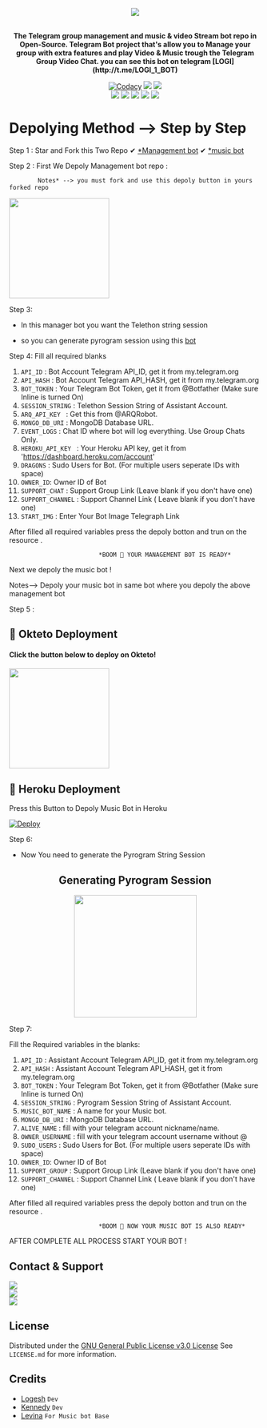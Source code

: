 <p align="center"><a href="https://t.me/logi_1_robot"><img src="https://te.legra.ph/file/ec2474aa36703600089bc.jpg"></a></p>
<p align="center">
    <br><b>The Telegram group management and music & video Stream bot repo in Open-Source. Telegram Bot project that's allow you to Manage your group with extra features and  play Video & Music trough the Telegram Group Video Chat. you can see this bot on telegram [LOGI](http://t.me/LOGI_1_BOT) </b><br>
</p>
<p align="center">
    <a href="https://app.codacy.com/gh/LOGI-TECH/LOGI-BOT/dashboard"> <img src="https://img.shields.io/codacy/grade/a723cb464d5a4d25be3152b5d71de82d?color=red&logo=codacy&style=flat-square" alt="Codacy" /></a>
    <a href="https://www.python.org/" alt="made-with-python"> <img src="https://img.shields.io/badge/Made%20with-Python-black.svg?style=flat-square&logo=python&logoColor=blue&color=red" /></a>
    <a href="https://github.com/LOGI-TECH/LOGI-BOT/graphs/commit-activity" alt="Maintenance"> <img src="https://img.shields.io/badge/Maintained%3F-yes-red.svg?style=flat-square" /></a><br>
    <a href="https://github.com/LOGI-TECH/LOGI-BOT"> <img src="https://img.shields.io/github/repo-size/LOGI-TECH/LOGI-BOT?color=red&logo=github&logoColor=blue&style=flat-square" /></a>
    <a href="https://github.com/LOGI-TECH/LOGI-BOT/commits/main"> <img src="https://img.shields.io/github/last-commit/LOGI-TECH/LOGI-BOT?color=red&logo=github&logoColor=blue&style=flat-square" /></a>
    <a href="https://github.com/LOGI-TECH/LOGI-BOT/issues"> <img src="https://img.shields.io/github/issues/LOGI-TECH/LOGI-BOT?color=red&logo=github&logoColor=blue&style=flat-square" /></a>
    <a href="https://github.com/LOGI-TECH/LOGI-BOT/network/members"> <img src="https://img.shields.io/github/forks/LOGI-TECH/LOGI-BOT?color=red&logo=github&logoColor=blue&style=flat-square" /></a>
    <a href="https://github.com/LOGI-TECH/LOGI-BOT/network/members"> <img src="https://img.shields.io/github/stars/LOGI-TECH/LOGI-BOT?color=red&logo=github&logoColor=blue&style=flat-square" /></a>
</p>

</details>

# Depolying Method --> Step by Step

Step 1 :
                  Star and Fork this Two Repo
                 ✔ [*Management bot](https://github.com/NITISHSHARMA143123/Cocktail-Mang-Music)
                  ✔ [*music bot](https://github.com/NITISHSHARMA143123/Cocktail-Mang-Music)
                  
Step 2 :
            First We Depoly Management bot repo : 
            
            Notes* --> you must fork and use this depoly button in yours forked repo

      
<p><a href="https://heroku.com/deploy"><img src="https://img.shields.io/badge/Deploy%20To%20Heroku-blueviolet?style=for-the-badge&logo=heroku" width="200""/></a>
  </p>
 Step 3:
  
   - In this manager bot you want the Telethon string session
   
  - so you can generate pyrogram session using this [bot](https://t.me/lg_stringsessionbot)
  
  Step 4:
   Fill all required blanks 
  
  
1. `API_ID` : Bot Account Telegram API_ID, get it from my.telegram.org
2. `API_HASH` : Bot Account Telegram API_HASH, get it from my.telegram.org
3. `BOT_TOKEN` : Your Telegram Bot Token, get it from @Botfather (Make sure Inline is turned On)
4. `SESSION_STRING` : Telethon Session String of Assistant Account.
5. `ARQ_API_KEY ` : Get this from @ARQRobot.
6. `MONGO_DB_URI` : MongoDB Database URL.
7. `EVENT_LOGS` : Chat ID where bot will log everything. Use Group Chats Only.
8. `HEROKU_API_KEY ` : Your Heroku API key, get it from 'https://dashboard.heroku.com/account'
9. `DRAGONS` : Sudo Users for Bot. (For multiple users seperate IDs with space)
10. `OWNER_ID`: Owner ID of Bot
11. `SUPPORT_CHAT` : Support Group Link (Leave blank if you don't have one)
12. `SUPPORT_CHANNEL` : Support Channel Link ( Leave blank if you don't have one)
13. `START_IMG` : Enter Your Bot Image Telegraph Link
  
 After filled all required variables press the depoly botton and trun on the resource .
  
                             *BOOM 🎉 YOUR MANAGEMENT BOT IS READY*
  
 Next we depoly the music bot !
  
  Notes--> Depoly your music bot in same bot where you depoly the above management bot
  
 Step 5 :
    
 ## 🚀 Okteto Deployment

<h4>Click the button below to deploy  on Okteto!</h4>
<a href="https://cloud.okteto.com/deploy?repository=https://github.com/LOGI-TECH/MUSIC"><img src="https://img.shields.io/badge/Deploy%20To%20Okteto-informational?style=for-the-badge&logo=Okteto" width="200""/></a>

  ## 🚀 Heroku Deployment
        
 Press this Button to Depoly Music Bot in Heroku
  
 
   [![Deploy](https://www.herokucdn.com/deploy/button.svg)](https://heroku.com/deploy?template=https://github.com/NITISHSHARMA143123/Cocktail-Mang-Music)
  
  Step 6:
  
  - Now You need to generate the Pyrogram String Session 
  <h2 align="center">
   Generating Pyrogram Session
</h2>

<p align="center">
<a href="https://t.me/lg_stringsessionbot"><img src="https://img.shields.io/badge/Generate%20On%20Repl-blueviolet?style=for-the-badge&logo=appveyor" width="245""/></a>
 </p>  
 
 Step 7:
 
 Fill the Required variables in the blanks:
 1. `API_ID` : Assistant Account Telegram API_ID, get it from my.telegram.org
2. `API_HASH` : Assistant Account Telegram API_HASH, get it from my.telegram.org
3. `BOT_TOKEN` : Your Telegram Bot Token, get it from @Botfather (Make sure Inline is turned On)
4. `SESSION_STRING` : Pyrogram Session String of Assistant Account.
5. `MUSIC_BOT_NAME` : A name for your Music bot.
6. `MONGO_DB_URI` : MongoDB Database URL.
7. `ALIVE_NAME` : fill with your telegram account nickname/name.
8. `OWNER_USERNAME` : fill with your telegram account username without @
9. `SUDO_USERS` : Sudo Users for Bot. (For multiple users seperate IDs with space)
10. `OWNER_ID`: Owner ID of Bot
11. `SUPPORT_GROUP` : Support Group Link (Leave blank if you don't have one)
12. `SUPPORT_CHANNEL` : Support Channel Link ( Leave blank if you don't have one)

After filled all required variables press the depoly botton and trun on the resource .

                             *BOOM 🎉 NOW YOUR MUSIC BOT IS ALSO READY*
  
  
  AFTER COMPLETE ALL PROCESS START YOUR BOT !

## Contact & Support

<a href="https://t.me/telegram"><img src="https://img.shields.io/badge/Join-Group%20Support-blue.svg?style=for-the-badge&logo=Telegram"></a><br>
<a href="https://t.me/logi_channel"><img src="https://img.shields.io/badge/Join-Updates%20Channel-blue.svg?style=for-the-badge&logo=Telegram"></a><br>
<a href="https://t.me/cl_me_logesh"><img src="https://img.shields.io/badge/Contact-Repo%20Owner-blue.svg?style=for-the-badge&logo=Telegram"></a>

## License

Distributed under the [GNU General Public License v3.0 License](https://github.com/LOGI-TECH/LOGI-BOT/blob/master/LICENSE) See `LICENSE.md` for more information.

## Credits
- [Logesh](https://github.com/LOGI-LAB) ``Dev``
- [Kennedy](https://github.com/kennedy-ex) ``Dev``
- [Levina](https://github.com/levina-lab) ``For Music bot Base``


